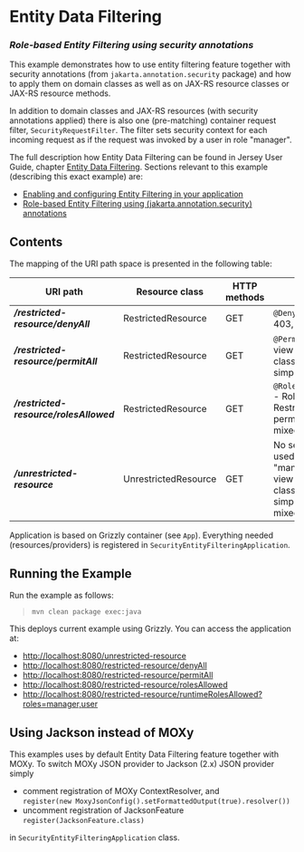 [//]: # " Copyright (c) 2015, 2020 Oracle and/or its affiliates. All rights reserved. "
[//]: # " "
[//]: # " This program and the accompanying materials are made available under the "
[//]: # " terms of the Eclipse Distribution License v. 1.0, which is available at "
[//]: # " http://www.eclipse.org/org/documents/edl-v10.php. "
[//]: # " "
[//]: # " SPDX-License-Identifier: BSD-3-Clause "

Entity Data Filtering
=====================

### *Role-based Entity Filtering using security annotations*

This example demonstrates how to use entity filtering feature together
with security annotations (from `jakarta.annotation.security` package) and
how to apply them on domain classes as well as on JAX-RS resource
classes or JAX-RS resource methods.

In addition to domain classes and JAX-RS resources (with security
annotations applied) there is also one (pre-matching) container request
filter, `SecurityRequestFilter`. The filter sets security context for
each incoming request as if the request was invoked by a user in role
"manager".

The full description how Entity Data Filtering can be found in Jersey
User Guide, chapter [Entity Data
Filtering](https://eclipse-ee4j.github.io/jersey.github.io/documentation/latest/entity-filtering.html).
Sections relevant to this example (describing this exact example) are:

-   [Enabling and configuring Entity Filtering in your
    application](https://eclipse-ee4j.github.io/jersey.github.io/documentation/latest/entity-filtering.html#d0e14229)
-   [Role-based Entity Filtering using (jakarta.annotation.security)
    annotations](https://eclipse-ee4j.github.io/jersey.github.io/documentation/latest/entity-filtering.html#ef.security.annotations)

Contents
--------

The mapping of the URI path space is presented in the following table:


URI path                                  | Resource class         | HTTP methods   | Notes
----------------------------------------- | ---------------------- | -------------- | ----------------------------------------------------------------------------------------------
**_/restricted-resource/denyAll_**        | RestrictedResource     | GET            | `@DenyAll` - returns HTTP 403, Forbidden response
**_/restricted-resource/permitAll_**      | RestrictedResource     | GET            | `@PermitAll` - Role-based view on RestrictedEntity class - permitAll, simpleField
**_/restricted-resource/rolesAllowed_**   | RestrictedResource     | GET            | `@RolesAllowed({"manager"})` - Role-based view on RestrictedEntity class - permitAll, simpleField, mixedField.managerField
**_/unrestricted-resource_**              | UnrestrictedResource   | GET            | No security annotation used, user in role "manager" - Role-based view on RestrictedEntity class - permitAll, simpleField, mixedField.managerField

Application is based on Grizzly container (see `App`). Everything needed
(resources/providers) is registered in
`SecurityEntityFilteringApplication`.

Running the Example
-------------------

Run the example as follows:

>     mvn clean package exec:java

This deploys current example using Grizzly. You can access the
application at:

-   <http://localhost:8080/unrestricted-resource>
-   <http://localhost:8080/restricted-resource/denyAll>
-   <http://localhost:8080/restricted-resource/permitAll>
-   <http://localhost:8080/restricted-resource/rolesAllowed>
-   <http://localhost:8080/restricted-resource/runtimeRolesAllowed?roles=manager,user>

Using Jackson instead of MOXy
-----------------------------

This examples uses by default Entity Data Filtering feature together
with MOXy. To switch MOXy JSON provider to Jackson (2.x) JSON provider
simply

-   comment registration of MOXy ContextResolver, and\
     `register(new MoxyJsonConfig().setFormattedOutput(true).resolver())`
-   uncomment registration of JacksonFeature\
     `register(JacksonFeature.class)`

in `SecurityEntityFilteringApplication` class.
